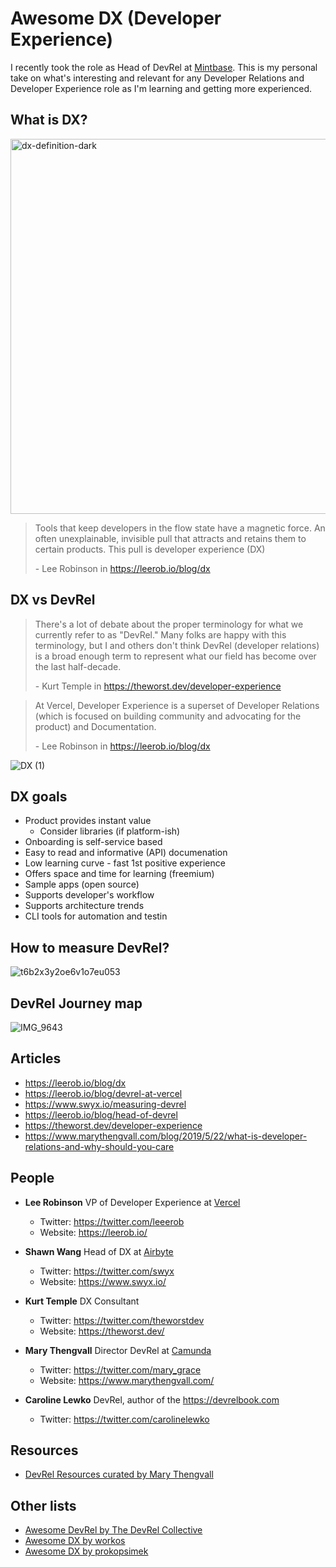# Awesome DX (Developer Experience)

I recently took the role as Head of DevRel at [Mintbase](https://mintbase.io). This is my personal take on what's interesting and relevant for any Developer Relations and Developer Experience role as I'm learning and getting more experienced.

## What is DX?

<img width="600" alt="dx-definition-dark" src="https://user-images.githubusercontent.com/5553483/182554432-14547547-81d0-48bd-ba3a-27158c454837.png">

> Tools that keep developers in the flow state have a magnetic force. An often unexplainable, invisible pull that attracts and retains them to certain products. This pull is developer experience (DX)
> 
> \- Lee Robinson in https://leerob.io/blog/dx

## DX vs DevRel

> There's a lot of debate about the proper terminology for what we currently refer to as "DevRel." Many folks are happy with this terminology, but I and others don't think DevRel (developer relations) is a broad enough term to represent what our field has become over the last half-decade.
>
> \- Kurt Temple in https://theworst.dev/developer-experience

> At Vercel, Developer Experience is a superset of Developer Relations (which is focused on building community and advocating for the product) and Documentation.
> 
> \- Lee Robinson in https://leerob.io/blog/dx

![DX (1)](https://user-images.githubusercontent.com/5553483/182556144-09ea057a-47dc-414f-b7f6-e26a58838a78.png)

## DX goals

- Product provides instant value
  - Consider libraries (if platform-ish)
- Onboarding is self-service based
- Easy to read and informative (API) documenation
- Low learning curve - fast 1st positive experience
- Offers space and time for learning (freemium)
- Sample apps (open source)
- Supports developer's workflow
- Supports architecture trends
- CLI tools for automation and testin

## How to measure DevRel?

![t6b2x3y2oe6v1o7eu053](https://user-images.githubusercontent.com/5553483/182554985-faba575c-2beb-4958-9f21-b7973f927997.png)

## DevRel Journey map

![IMG_9643](https://user-images.githubusercontent.com/5553483/182586489-2f335c70-bac5-4828-8838-b40b1a971e4d.PNG)



## Articles

- https://leerob.io/blog/dx
- https://leerob.io/blog/devrel-at-vercel
- https://www.swyx.io/measuring-devrel
- https://leerob.io/blog/head-of-devrel
- https://theworst.dev/developer-experience
- https://www.marythengvall.com/blog/2019/5/22/what-is-developer-relations-and-why-should-you-care

## People

- **Lee Robinson** VP of Developer Experience at [Vercel](https://vercel.com/)
  - Twitter: https://twitter.com/leeerob
  - Website: https://leerob.io/

- **Shawn Wang** Head of DX at [Airbyte](https://airbyte.com/)
  - Twitter: https://twitter.com/swyx
  - Website: https://www.swyx.io/
  
- **Kurt Temple** DX Consultant
  - Twitter: https://twitter.com/theworstdev
  - Website: https://theworst.dev/

- **Mary Thengvall** Director DevRel at [Camunda](https://camunda.com/)
  - Twitter: https://twitter.com/mary_grace
  - Website: https://www.marythengvall.com/
  
- **Caroline Lewko** DevRel, author of the https://devrelbook.com
  - Twitter: https://twitter.com/carolinelewko

## Resources
- [DevRel Resources curated by Mary Thengvall](https://devrelresourc.es)

## Other lists
- [Awesome DevRel by The DevRel Collective](https://github.com/devrelcollective/awesome-devrel)
- [Awesome DX by workos](https://github.com/workos/awesome-developer-experience)
- [Awesome DX by prokopsimek](https://github.com/prokopsimek/awesome-developer-experience)
